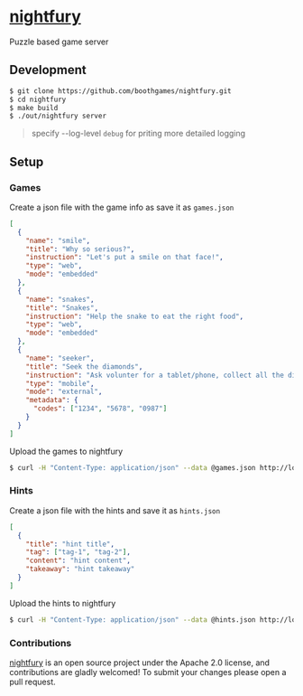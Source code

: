 # [nightfury](https://github.com/boothgames/nightfury)

Puzzle based game server

## Development

```bash
$ git clone https://github.com/boothgames/nightfury.git
$ cd nightfury
$ make build
$ ./out/nightfury server
```

> specify --log-level `debug` for priting more detailed logging

## Setup

### Games

Create a json file with the game info as save it as `games.json`

```json
[
  {
    "name": "smile",
    "title": "Why so serious?",
    "instruction": "Let's put a smile on that face!",
    "type": "web",
    "mode": "embedded"
  },
  {
    "name": "snakes",
    "title": "Snakes",
    "instruction": "Help the snake to eat the right food",
    "type": "web",
    "mode": "embedded"
  },
  {
    "name": "seeker",
    "title": "Seek the diamonds",
    "instruction": "Ask volunter for a tablet/phone, collect all the diamonds within 60 seconds. Tilt the device in appropriate direction for movement. Beware of the consequences :)",
    "type": "mobile",
    "mode": "external",
    "metadata": {
      "codes": ["1234", "5678", "0987"]
    }
  }
]
```

Upload the games to nightfury

```bash
$ curl -H "Content-Type: application/json" --data @games.json http://localhost:5624/v1/bulk/games

```

### Hints

Create a json file with the hints and save it as `hints.json`

```json
[
  {
    "title": "hint title",
    "tag": ["tag-1", "tag-2"],
    "content": "hint content",
    "takeaway": "hint takeaway"
  }
]
```

Upload the hints to nightfury

```bash
$ curl -H "Content-Type: application/json" --data @hints.json http://localhost:5624/v1/bulk/hints

```

### Contributions

[nightfury](https://github.com/boothgames/nightfury) is an open source project under the Apache 2.0 license, and contributions are gladly welcomed! To submit your changes please open a pull request.